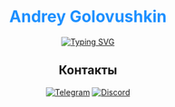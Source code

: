 <div align="center">
  
# <a href="https://github.com/Frenky19" style="color: #1e90ff; text-decoration: none">Andrey Golovushkin</a>

[![Typing SVG](https://readme-typing-svg.demolab.com?font=Fira+Code&size=22&duration=4000&pause=1000&color=1E90FF&width=470&lines=%20%20%20%20%20%20Welcome+to+my+profile!%0A%F0%9F%91%8B;Studying+backend+Python+development;Always+learning+new+things+%E2%9C%A8)](https://git.io/typing-svg)

## Контакты


[![Telegram](https://img.shields.io/badge/Telegram-@Frenky_19-26A5E4?logo=telegram&logoColor=white&style=flat-square)](https://t.me/Frenky_19)
[![Discord](https://img.shields.io/badge/Discord-nadek0%234870-5865F2?logo=discord&logoColor=white&style=flat-square)](https://discordapp.com/users/nadek0)

</div>



